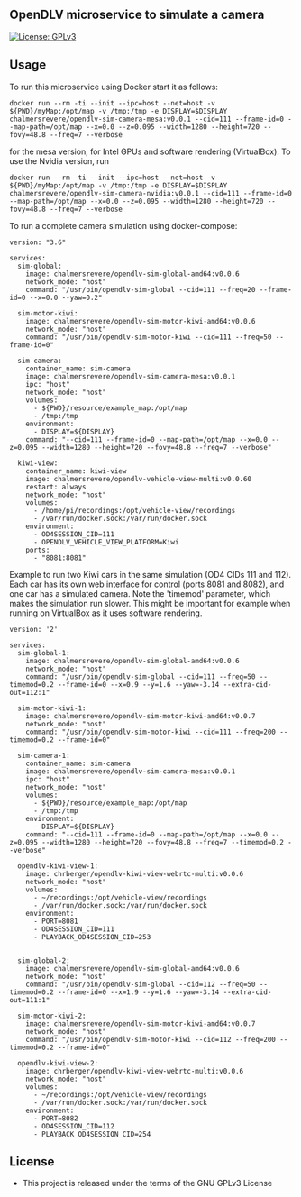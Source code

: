## OpenDLV microservice to simulate a camera

[![License: GPLv3](https://img.shields.io/badge/license-GPL--3-blue.svg
)](https://www.gnu.org/licenses/gpl-3.0.txt)


## Usage

To run this microservice using Docker 
start it as follows:

```
docker run --rm -ti --init --ipc=host --net=host -v ${PWD}/myMap:/opt/map -v /tmp:/tmp -e DISPLAY=$DISPLAY chalmersrevere/opendlv-sim-camera-mesa:v0.0.1 --cid=111 --frame-id=0 --map-path=/opt/map --x=0.0 --z=0.095 --width=1280 --height=720 --fovy=48.8 --freq=7 --verbose
```
for the mesa version, for Intel GPUs and software rendering (VirtualBox). To use the Nvidia version, run
```
docker run --rm -ti --init --ipc=host --net=host -v ${PWD}/myMap:/opt/map -v /tmp:/tmp -e DISPLAY=$DISPLAY chalmersrevere/opendlv-sim-camera-nvidia:v0.0.1 --cid=111 --frame-id=0 --map-path=/opt/map --x=0.0 --z=0.095 --width=1280 --height=720 --fovy=48.8 --freq=7 --verbose
```

To run a complete camera simulation using docker-compose:
```
version: "3.6"

services:
  sim-global:
    image: chalmersrevere/opendlv-sim-global-amd64:v0.0.6
    network_mode: "host"
    command: "/usr/bin/opendlv-sim-global --cid=111 --freq=20 --frame-id=0 --x=0.0 --yaw=0.2"

  sim-motor-kiwi:
    image: chalmersrevere/opendlv-sim-motor-kiwi-amd64:v0.0.6
    network_mode: "host"
    command: "/usr/bin/opendlv-sim-motor-kiwi --cid=111 --freq=50 --frame-id=0"

  sim-camera:
    container_name: sim-camera
    image: chalmersrevere/opendlv-sim-camera-mesa:v0.0.1
    ipc: "host"
    network_mode: "host"
    volumes:
      - ${PWD}/resource/example_map:/opt/map
      - /tmp:/tmp
    environment:
      - DISPLAY=${DISPLAY}
    command: "--cid=111 --frame-id=0 --map-path=/opt/map --x=0.0 --z=0.095 --width=1280 --height=720 --fovy=48.8 --freq=7 --verbose"

  kiwi-view:
    container_name: kiwi-view
    image: chalmersrevere/opendlv-vehicle-view-multi:v0.0.60
    restart: always
    network_mode: "host"
    volumes:
      - /home/pi/recordings:/opt/vehicle-view/recordings
      - /var/run/docker.sock:/var/run/docker.sock
    environment:
      - OD4SESSION_CID=111
      - OPENDLV_VEHICLE_VIEW_PLATFORM=Kiwi 
    ports:
      - "8081:8081"
```

Example to run two Kiwi cars in the same simulation (OD4 CIDs 111 and 112). 
Each car has its own web interface for control (ports 8081 and 8082), and one car 
has a simulated camera. Note the 'timemod' parameter, which makes the simulation run
slower. This might be important for example when running on VirtualBox as it uses
software rendering.
```
version: '2'

services:
  sim-global-1:
    image: chalmersrevere/opendlv-sim-global-amd64:v0.0.6
    network_mode: "host"
    command: "/usr/bin/opendlv-sim-global --cid=111 --freq=50 --timemod=0.2 --frame-id=0 --x=0.9 --y=1.6 --yaw=-3.14 --extra-cid-out=112:1"

  sim-motor-kiwi-1:
    image: chalmersrevere/opendlv-sim-motor-kiwi-amd64:v0.0.7
    network_mode: "host"
    command: "/usr/bin/opendlv-sim-motor-kiwi --cid=111 --freq=200 --timemod=0.2 --frame-id=0"

  sim-camera-1:
    container_name: sim-camera
    image: chalmersrevere/opendlv-sim-camera-mesa:v0.0.1
    ipc: "host"
    network_mode: "host"
    volumes:
      - ${PWD}/resource/example_map:/opt/map
      - /tmp:/tmp
    environment:
      - DISPLAY=${DISPLAY}
    command: "--cid=111 --frame-id=0 --map-path=/opt/map --x=0.0 --z=0.095 --width=1280 --height=720 --fovy=48.8 --freq=7 --timemod=0.2 --verbose"

  opendlv-kiwi-view-1:
    image: chrberger/opendlv-kiwi-view-webrtc-multi:v0.0.6
    network_mode: "host"
    volumes:
      - ~/recordings:/opt/vehicle-view/recordings
      - /var/run/docker.sock:/var/run/docker.sock
    environment:
      - PORT=8081
      - OD4SESSION_CID=111
      - PLAYBACK_OD4SESSION_CID=253

  
  sim-global-2:
    image: chalmersrevere/opendlv-sim-global-amd64:v0.0.6
    network_mode: "host"
    command: "/usr/bin/opendlv-sim-global --cid=112 --freq=50 --timemod=0.2 --frame-id=0 --x=1.9 --y=1.6 --yaw=-3.14 --extra-cid-out=111:1"

  sim-motor-kiwi-2:
    image: chalmersrevere/opendlv-sim-motor-kiwi-amd64:v0.0.7
    network_mode: "host"
    command: "/usr/bin/opendlv-sim-motor-kiwi --cid=112 --freq=200 --timemod=0.2 --frame-id=0"

  opendlv-kiwi-view-2:
    image: chrberger/opendlv-kiwi-view-webrtc-multi:v0.0.6
    network_mode: "host"
    volumes:
      - ~/recordings:/opt/vehicle-view/recordings
      - /var/run/docker.sock:/var/run/docker.sock
    environment:
      - PORT=8082
      - OD4SESSION_CID=112
      - PLAYBACK_OD4SESSION_CID=254
```


## License

* This project is released under the terms of the GNU GPLv3 License
